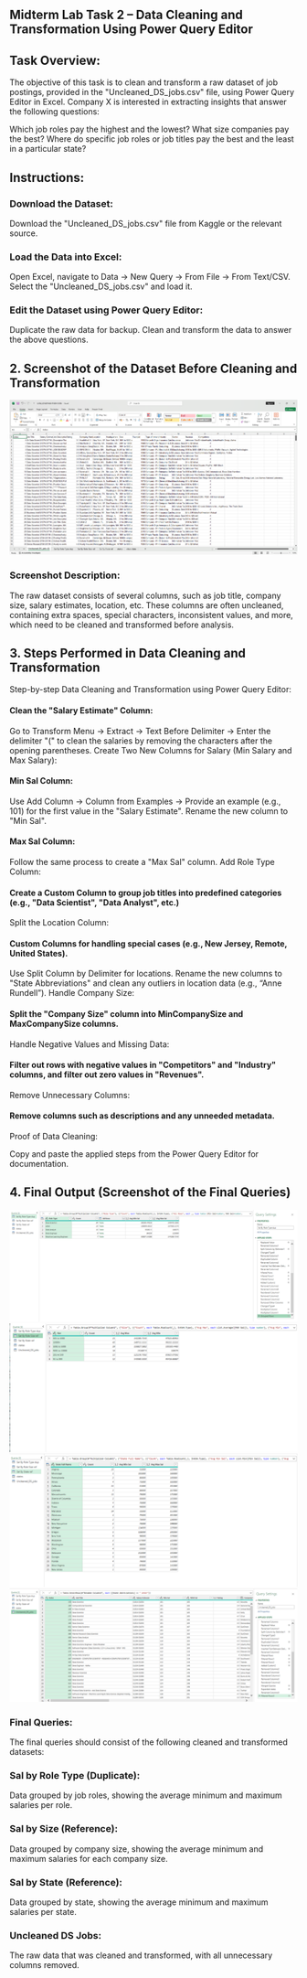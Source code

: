 ## Midterm Lab Task 2 – Data Cleaning and Transformation Using Power Query Editor

## Task Overview:
The objective of this task is to clean and transform a raw dataset of job postings, provided in the "Uncleaned_DS_jobs.csv" file, using Power Query Editor in Excel. Company X is interested in extracting insights that answer the following questions:

Which job roles pay the highest and the lowest?
What size companies pay the best?
Where do specific job roles or job titles pay the best and the least in a particular state?
## Instructions:

### Download the Dataset:

Download the "Uncleaned_DS_jobs.csv" file from Kaggle or the relevant source.
### Load the Data into Excel:

Open Excel, navigate to Data → New Query → From File → From Text/CSV.
Select the "Uncleaned_DS_jobs.csv" and load it.
### Edit the Dataset using Power Query Editor:

Duplicate the raw data for backup.
Clean and transform the data to answer the above questions.
## 2. Screenshot of the Dataset Before Cleaning and Transformation
![Before](file/luna6.png)
### Screenshot Description:
The raw dataset consists of several columns, such as job title, company size, salary estimates, location, etc. These columns are often uncleaned, containing extra spaces, special characters, inconsistent values, and more, which need to be cleaned and transformed before analysis.

## 3. Steps Performed in Data Cleaning and Transformation
Step-by-step Data Cleaning and Transformation using Power Query Editor:

#### Clean the "Salary Estimate" Column:

Go to Transform Menu → Extract → Text Before Delimiter → Enter the delimiter "(" to clean the salaries by removing the characters after the opening parentheses.
Create Two New Columns for Salary (Min Salary and Max Salary):

#### Min Sal Column:
Use Add Column → Column from Examples → Provide an example (e.g., 101) for the first value in the "Salary Estimate".
Rename the new column to "Min Sal".
#### Max Sal Column:
Follow the same process to create a "Max Sal" column.
Add Role Type Column:

#### Create a Custom Column to group job titles into predefined categories (e.g., "Data Scientist", "Data Analyst", etc.)
Split the Location Column:

#### Custom Columns for handling special cases (e.g., New Jersey, Remote, United States).
Use Split Column by Delimiter for locations.
Rename the new columns to "State Abbreviations" and clean any outliers in location data (e.g., “Anne Rundell”).
Handle Company Size:

#### Split the "Company Size" column into MinCompanySize and MaxCompanySize columns.
Handle Negative Values and Missing Data:

#### Filter out rows with negative values in "Competitors" and "Industry" columns, and filter out zero values in "Revenues".
Remove Unnecessary Columns:

#### Remove columns such as descriptions and any unneeded metadata.
Proof of Data Cleaning:

Copy and paste the applied steps from the Power Query Editor for documentation.
## 4. Final Output (Screenshot of the Final Queries)
![Final Queries](file/luna%201.png)
![Final Queries](file/luna4.png)
![Final Queries](file/luna7.png)
![Final Queries](file/luna2.png)
### Final Queries:
The final queries should consist of the following cleaned and transformed datasets:

### Sal by Role Type (Duplicate):

Data grouped by job roles, showing the average minimum and maximum salaries per role.
### Sal by Size (Reference):

Data grouped by company size, showing the average minimum and maximum salaries for each company size.
### Sal by State (Reference):

Data grouped by state, showing the average minimum and maximum salaries per state.
### Uncleaned DS Jobs:

The raw data that was cleaned and transformed, with all unnecessary columns removed.
